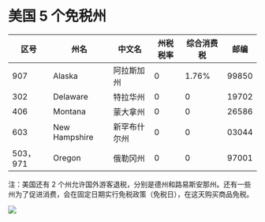 # 美国 5 个免税州

| 区号| 州名 | 中文名 | 州税税率 | 综合消费税 | 邮编| 
| ---|---|---|---|--- |--- |
|907 | 	Alaska | 阿拉斯加州 | 0 | 1.76%|99850| 
| 302|  Delaware |  特拉华州 |  0 | 0  |19702| 
|406|  Montana |  蒙大拿州 |  0 |  0 |26586| 
| 603|  New Hampshire |  新罕布什尔州 | 0  | 0  |03044| 
|503，971 | Oregon  | 俄勒冈州  |  0 | 0  |97001| 

注：美国还有 2 个州允许国外游客退税，分别是德州和路易斯安那州。还有一些州为了促进消费，会在固定日期实行免税政策（免税日），在这天购买商品免税。

![](https://i.imgur.com/O7G8fvM.png)
